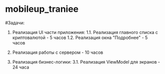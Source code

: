 # mobileup_traniee

#Задачи:
1. Реализация UI части приложения:
1.1. Реализация главного списка с криптовалютой -  5 часов
1.2. Реализация окна "Подробнее" - 5 часов

2. Реализация работы с сервером - 10 часов

3. Реализация бизнес-логики:
3.1. Реализация ViewModel для экранов - 24 часа
